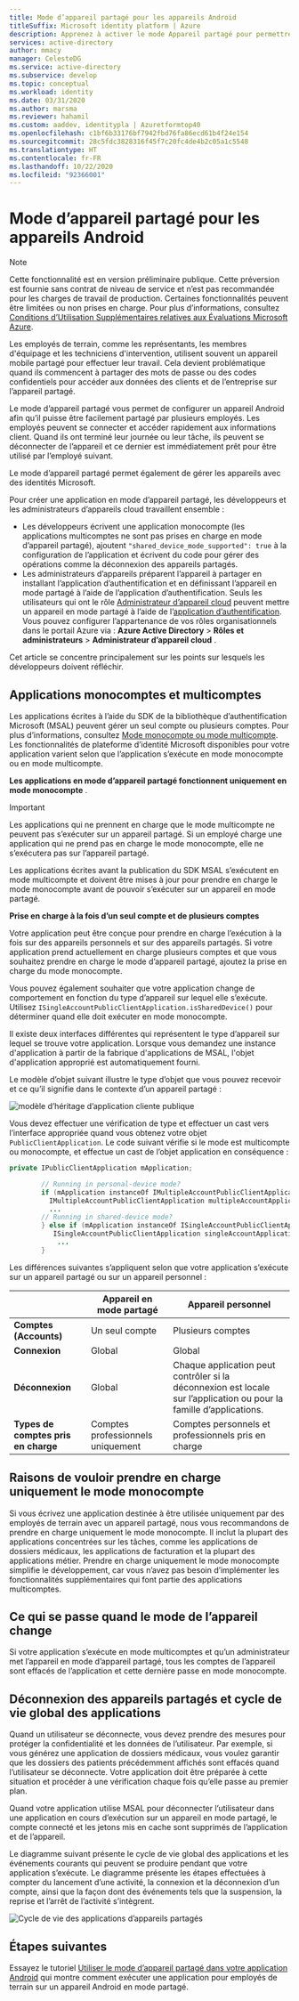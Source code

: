 ```yaml
---
title: Mode d’appareil partagé pour les appareils Android
titleSuffix: Microsoft identity platform | Azure
description: Apprenez à activer le mode Appareil partagé pour permettre aux employés de terrain de partager un appareil Android
services: active-directory
author: mmacy
manager: CelesteDG
ms.service: active-directory
ms.subservice: develop
ms.topic: conceptual
ms.workload: identity
ms.date: 03/31/2020
ms.author: marsma
ms.reviewer: hahamil
ms.custom: aaddev, identitypla | Azuretformtop40
ms.openlocfilehash: c1bf6b33176bf7942fbd76fa86ecd61b4f24e154
ms.sourcegitcommit: 28c5fdc3828316f45f7c20fc4de4b2c05a1c5548
ms.translationtype: HT
ms.contentlocale: fr-FR
ms.lasthandoff: 10/22/2020
ms.locfileid: "92366001"
---
```

# <a name="shared-device-mode-for-android-devices"></a>Mode d’appareil partagé pour les appareils Android

> [!NOTE]
> Cette fonctionnalité est en version préliminaire publique.
> Cette préversion est fournie sans contrat de niveau de service et n’est pas recommandée pour les charges de travail de production. Certaines fonctionnalités peuvent être limitées ou non prises en charge.
> Pour plus d’informations, consultez [Conditions d’Utilisation Supplémentaires relatives aux Évaluations Microsoft Azure](https://azure.microsoft.com/support/legal/preview-supplemental-terms/).

Les employés de terrain, comme les représentants, les membres d'équipage et les techniciens d'intervention, utilisent souvent un appareil mobile partagé pour effectuer leur travail. Cela devient problématique quand ils commencent à partager des mots de passe ou des codes confidentiels pour accéder aux données des clients et de l’entreprise sur l’appareil partagé.

Le mode d’appareil partagé vous permet de configurer un appareil Android afin qu’il puisse être facilement partagé par plusieurs employés. Les employés peuvent se connecter et accéder rapidement aux informations client. Quand ils ont terminé leur journée ou leur tâche, ils peuvent se déconnecter de l’appareil et ce dernier est immédiatement prêt pour être utilisé par l’employé suivant.

Le mode d’appareil partagé permet également de gérer les appareils avec des identités Microsoft.

Pour créer une application en mode d’appareil partagé, les développeurs et les administrateurs d’appareils cloud travaillent ensemble :

- Les développeurs écrivent une application monocompte (les applications multicomptes ne sont pas prises en charge en mode d’appareil partagé), ajoutent `"shared_device_mode_supported": true` à la configuration de l’application et écrivent du code pour gérer des opérations comme la déconnexion des appareils partagés.
- Les administrateurs d’appareils préparent l’appareil à partager en installant l’application d’authentification et en définissant l’appareil en mode partagé à l’aide de l’application d’authentification. Seuls les utilisateurs qui ont le rôle [Administrateur d’appareil cloud](../roles/permissions-reference.md#cloud-device-administrator-permissions) peuvent mettre un appareil en mode partagé à l’aide de l’[application d’authentification](../user-help/user-help-auth-app-overview.md). Vous pouvez configurer l’appartenance de vos rôles organisationnels dans le portail Azure via : **Azure Active Directory** > **Rôles et administrateurs** > **Administrateur d’appareil cloud** .

 Cet article se concentre principalement sur les points sur lesquels les développeurs doivent réfléchir.

## <a name="single-vs-multiple-account-applications"></a>Applications monocomptes et multicomptes

Les applications écrites à l’aide du SDK de la bibliothèque d’authentification Microsoft (MSAL) peuvent gérer un seul compte ou plusieurs comptes. Pour plus d’informations, consultez [Mode monocompte ou mode multicompte](single-multi-account.md). Les fonctionnalités de plateforme d’identité Microsoft disponibles pour votre application varient selon que l’application s’exécute en mode monocompte ou en mode multicompte.

**Les applications en mode d’appareil partagé fonctionnent uniquement en mode monocompte** .

> [!IMPORTANT]
> Les applications qui ne prennent en charge que le mode multicompte ne peuvent pas s’exécuter sur un appareil partagé. Si un employé charge une application qui ne prend pas en charge le mode monocompte, elle ne s’exécutera pas sur l’appareil partagé.
>
> Les applications écrites avant la publication du SDK MSAL s’exécutent en mode multicompte et doivent être mises à jour pour prendre en charge le mode monocompte avant de pouvoir s’exécuter sur un appareil en mode partagé.

**Prise en charge à la fois d’un seul compte et de plusieurs comptes**

Votre application peut être conçue pour prendre en charge l’exécution à la fois sur des appareils personnels et sur des appareils partagés. Si votre application prend actuellement en charge plusieurs comptes et que vous souhaitez prendre en charge le mode d’appareil partagé, ajoutez la prise en charge du mode monocompte.

Vous pouvez également souhaiter que votre application change de comportement en fonction du type d’appareil sur lequel elle s’exécute. Utilisez `ISingleAccountPublicClientApplication.isSharedDevice()` pour déterminer quand elle doit exécuter en mode monocompte.

Il existe deux interfaces différentes qui représentent le type d’appareil sur lequel se trouve votre application. Lorsque vous demandez une instance d'application à partir de la fabrique d'applications de MSAL, l'objet d'application approprié est automatiquement fourni.

Le modèle d’objet suivant illustre le type d’objet que vous pouvez recevoir et ce qu’il signifie dans le contexte d’un appareil partagé :

![modèle d’héritage d’application cliente publique](media/v2-shared-device-mode/ipublic-client-app-inheritance.png)

Vous devez effectuer une vérification de type et effectuer un cast vers l’interface appropriée quand vous obtenez votre objet `PublicClientApplication`. Le code suivant vérifie si le mode est multicompte ou monocompte, et effectue un cast de l’objet application en conséquence :

```java
private IPublicClientApplication mApplication;

        // Running in personal-device mode?
        if (mApplication instanceOf IMultipleAccountPublicClientApplication) {
          IMultipleAccountPublicClientApplication multipleAccountApplication = (IMultipleAccountPublicClientApplication) mApplication;
          ...
        // Running in shared-device mode?
        } else if (mApplication instanceOf ISingleAccountPublicClientApplication) {
           ISingleAccountPublicClientApplication singleAccountApplication = (ISingleAccountPublicClientApplication) mApplication;
            ...
        }
```

Les différences suivantes s’appliquent selon que votre application s’exécute sur un appareil partagé ou sur un appareil personnel :

|  | Appareil en mode partagé  | Appareil personnel |
|---------|---------|---------|
| **Comptes (Accounts)**     | Un seul compte | Plusieurs comptes |
| **Connexion** | Global | Global |
| **Déconnexion** | Global | Chaque application peut contrôler si la déconnexion est locale sur l’application ou pour la famille d’applications. |
| **Types de comptes pris en charge** | Comptes professionnels uniquement | Comptes personnels et professionnels pris en charge  |

## <a name="why-you-may-want-to-only-support-single-account-mode"></a>Raisons de vouloir prendre en charge uniquement le mode monocompte

Si vous écrivez une application destinée à être utilisée uniquement par des employés de terrain avec un appareil partagé, nous vous recommandons de prendre en charge uniquement le mode monocompte. Il inclut la plupart des applications concentrées sur les tâches, comme les applications de dossiers médicaux, les applications de facturation et la plupart des applications métier. Prendre en charge uniquement le mode monocompte simplifie le développement, car vous n’avez pas besoin d’implémenter les fonctionnalités supplémentaires qui font partie des applications multicomptes.

## <a name="what-happens-when-the-device-mode-changes"></a>Ce qui se passe quand le mode de l’appareil change

Si votre application s’exécute en mode multicomptes et qu’un administrateur met l’appareil en mode d’appareil partagé, tous les comptes de l’appareil sont effacés de l’application et cette dernière passe en mode monocompte.

## <a name="shared-device-sign-out-and-the-overall-app-lifecycle"></a>Déconnexion des appareils partagés et cycle de vie global des applications

Quand un utilisateur se déconnecte, vous devez prendre des mesures pour protéger la confidentialité et les données de l’utilisateur. Par exemple, si vous générez une application de dossiers médicaux, vous voulez garantir que les dossiers des patients précédemment affichés sont effacés quand l’utilisateur se déconnecte. Votre application doit être préparée à cette situation et procéder à une vérification chaque fois qu’elle passe au premier plan.

Quand votre application utilise MSAL pour déconnecter l’utilisateur dans une application en cours d’exécution sur un appareil en mode partagé, le compte connecté et les jetons mis en cache sont supprimés de l’application et de l’appareil.

Le diagramme suivant présente le cycle de vie global des applications et les événements courants qui peuvent se produire pendant que votre application s’exécute. Le diagramme présente les étapes effectuées à compter du lancement d’une activité, la connexion et la déconnexion d’un compte, ainsi que la façon dont des événements tels que la suspension, la reprise et l’arrêt de l’activité s’intègrent.

![Cycle de vie des applications d’appareils partagés](media/v2-shared-device-mode/lifecycle.png)

## <a name="next-steps"></a>Étapes suivantes

Essayez le tutoriel [Utiliser le mode d’appareil partagé dans votre application Android](tutorial-v2-shared-device-mode.md) qui montre comment exécuter une application pour employés de terrain sur un appareil Android en mode partagé.
